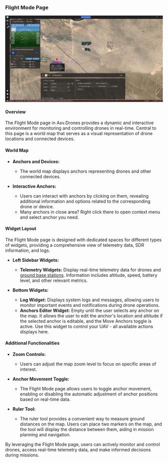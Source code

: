 ### Flight Mode Page

![](images//flight-page.png)

#### Overview

The Flight Mode page in Asv.Drones provides a dynamic and interactive environment for monitoring and controlling drones in real-time. Central to this page is a world map that serves as a visual representation of drone locations and connected devices.

#### World Map

- **Anchors and Devices:**
  - The world map displays anchors representing drones and other connected devices.

- **Interactive Anchors:**
  - Users can interact with anchors by clicking on them, revealing additional information and options related to the corresponding drone or device.
  - Many anchors in close area? Right click there to open context menu and select anchor you need.

#### Widget Layout

The Flight Mode page is designed with dedicated spaces for different types of widgets, providing a comprehensive view of telemetry data, SDR information, and logs.

- **Left Sidebar Widgets:**
  - **Telemetry Widgets:** Display real-time telemetry data for drones and [ground base stations](https://github.com/asv-soft/asv-drones-gui-plugin-gbs). Information includes altitude, speed, battery level, and other relevant metrics.
  
- **Bottom Widgets:**
  - **Log Widget:** Displays system logs and messages, allowing users to monitor important events and notifications during drone operations.
  - **Anchors Editor Widget:** Empty until the user selects any anchor on the map. It allows the user to edit the anchor's location and altitude if the selected anchor is editable, and the Move Anchors toggle is active. Use this widget to control your UAV - all available actions displays here.

#### Additional Functionalities
- **Zoom Controls:**
  - Users can adjust the map zoom level to focus on specific areas of interest.

- **Anchor Movement Toggle:**
  - The Flight Mode page allows users to toggle anchor movement, enabling or disabling the automatic adjustment of anchor positions based on real-time data.

- **Ruler Tool:**
  - The ruler tool provides a convenient way to measure ground distances on the map. Users can place two markers on the map, and the tool will display the distance between them, aiding in mission planning and navigation.

By leveraging the Flight Mode page, users can actively monitor and control drones, access real-time telemetry data, and make informed decisions during missions.